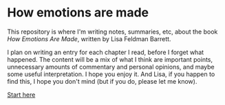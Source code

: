 # How emotions are made

This repository is where I'm writing notes, summaries, etc, about the book *How Emotions
Are Made*, written by Lisa Feldman Barrett. 

I plan on writing an entry for each chapter I read, before I forget what happened. The
content will be a mix of what I think are important points, unnecessary amounts of
commentary and personal opinions, and maybe some useful interpretation. I hope you enjoy
it. And Lisa, if you happen to find this, I hope you don't mind (but if you do, please
let me know).

[Start here](intro.md)
